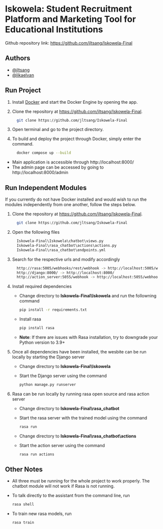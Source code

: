 
# Iskowela: Student Recruitment Platform and Marketing Tool for Educational Institutions

Github repository link: https://github.com/jltsang/Iskowela-Final

## Authors
- [@jltsang](https://www.github.com/jltsang)
- [@likaelvan](https://www.github.com/likaelvan)

## Run Project
1. Install [Docker](https://www.docker.com/) and start the Docker Engine by opening the app.

2. Clone the repository at https://github.com/jltsang/Iskowela-Final.

  	```bash
      git clone https://github.com/jltsang/Iskowela-Final
  	```

3. Open terminal and go to the project directory.
4. To build and deploy the project through Docker, simply enter the command.

    ```bash
      docker compose up --build
    ```

* Main application is accessible through http://localhost:8000/
* The admin page can be accessed by going to http://localhost:8000/admin
## Run Independent Modules

If you currently do not have Docker installed and would wish to run the modules independently from one another, follow the steps below.

1. Clone the repository at https://github.com/jltsang/Iskowela-Final.

    ```bash
      git clone https://github.com/jltsang/Iskowela-Final
    ```

2. Open the following files

    ```bash
      Iskowela-Final\Iskowela\chatbot\views.py
      Iskowela-Final\rasa_chatbot\actions\actions.py
      Iskowela-Final\rasa_chatbot\endpoints.yml
    ```

3. Search for the respective urls and modify accordingly

    ```bash
      http://rasa:5005/webhooks/rest/webhook -> http://localhost:5005/webhooks/rest/webhook
      http://django:8000/ -> http://localhost:8000/
      http://action_server:5055/webhook -> http://localhost:5055/webhook
    ```

4. Install required dependencies

    * Change directory to **Iskowela-Final\Iskowela** and run the followning command

        ```bash
        pip install -r requirements.txt
        ```

    * Install rasa

        ```bash
        pip install rasa
        ```

    * **Note**: If there are issues with Rasa installation, try to downgrade your Python version to 3.9+
    
5. Once all dependencies have been installed, the wesbite can be run locally by starting the Django server

    * Change directory to **Iskowela-Final\Iskowela**

    * Start the Django server using the command

        ```bash
        python manage.py runserver
        ```

6. Rasa can be run locally by running rasa open source and rasa action server

    * Change directory to **Iskowela-Final\rasa_chatbot**

    * Start the rasa server with the trained model using the command

        ```bash
        rasa run 
        ```

    * Change directory to **Iskowela-Final\rasa_chatbot\actions**

    * Start the action server using the command
        ```bash
        rasa run actions
        ```
        
## Other Notes

* All three must be running for the whole project to work properly. The chatbot module will not work if Rasa is not running.

* To talk directly to the assistant from the command line, run
     ```bash
    rasa shell
    ```
        
* To train new rasa models, run
     ```bash
    rasa train
    ```
